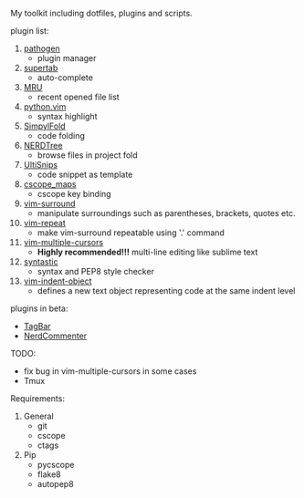 My toolkit including dotfiles, plugins and scripts.

plugin list:

1. [pathogen](https://github.com/tpope/vim-pathogen)
    * plugin manager
2. [supertab](https://github.com/ervandew/supertab)
    * auto-complete
3. [MRU](https://github.com/vim-scripts/mru.vim)
    * recent opened file list
4. [python.vim](https://github.com/vim-scripts/python.vim--Vasiliev)
    * syntax highlight
5. [SimpylFold](https://github.com/vim-scripts/SimpylFold)
    * code folding
6. [NERDTree](https://github.com/scrooloose/nerdtree)
    * browse files in project fold
7. [UltiSnips](https://github.com/SirVer/ultisnips)
    * code snippet as template
8. [cscope_maps](https://github.com/chazy/cscope_maps)
    * cscope key binding
9. [vim-surround](https://github.com/tpope/vim-surround)
    * manipulate surroundings such as parentheses, brackets, quotes etc.
10. [vim-repeat](https://github.com/tpope/vim-repeat)
    * make vim-surround repeatable using '.' command
11. [vim-multiple-cursors](https://github.com/terryma/vim-multiple-cursors)
    * __Highly recommended!!!__ multi-line editing like sublime text
12. [syntastic](https://github.com/scrooloose/syntastic)
    * syntax and PEP8 style checker
13. [vim-indent-object](https://github.com/michaeljsmith/vim-indent-object)
    * defines a new text object representing code at the same indent level

plugins in beta:
* [TagBar](https://github.com/majutsushi/tagbar)
* [NerdCommenter](https://github.com/scrooloose/nerdcommenter)

TODO:
* fix bug in vim-multiple-cursors in some cases
* Tmux

Requirements:

1. General
    * git
    * cscope
    * ctags
2. Pip
    * pycscope
    * flake8
    * autopep8
